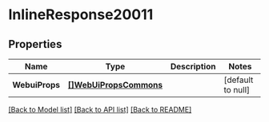 # InlineResponse20011

## Properties
Name | Type | Description | Notes
------------ | ------------- | ------------- | -------------
**WebuiProps** | [**[]WebUiPropsCommons**](WebUiPropsCommons.md) |  | [default to null]

[[Back to Model list]](../README.md#documentation-for-models) [[Back to API list]](../README.md#documentation-for-api-endpoints) [[Back to README]](../README.md)


